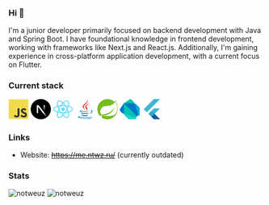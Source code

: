 ### Hi 👋

I'm a junior developer primarily focused on backend development with Java and Spring Boot. I have foundational knowledge in frontend development, working with frameworks like Next.js and React.js. Additionally, I'm gaining experience in cross-platform application development, with a current focus on Flutter. 

### Current stack

<img height="40" width="40" src="https://raw.githubusercontent.com/devicons/devicon/master/icons/javascript/javascript-original.svg"> <img height="40" width="40" src="https://raw.githubusercontent.com/devicons/devicon/refs/heads/master/icons/nextjs/nextjs-original.svg"> <img height="40" width="40" src="https://raw.githubusercontent.com/devicons/devicon/refs/heads/master/icons/react/react-original.svg">  <img height="40" width="40" src="https://raw.githubusercontent.com/devicons/devicon/master/icons/java/java-original.svg"> <img height="40" width="40" src="https://github.com/devicons/devicon/raw/refs/heads/master/icons/spring/spring-original.svg"> <img height="40" width="40" src="https://raw.githubusercontent.com/devicons/devicon/refs/heads/master/icons/dart/dart-original.svg"> <img height="40" width="40" src="https://raw.githubusercontent.com/devicons/devicon/refs/heads/master/icons/flutter/flutter-original.svg">

### Links
* Website: ~~https://me.ntwz.ru/~~ (currently outdated)

### Stats

<img src="https://github-readme-stats.vercel.app/api?username=notweuz&show_icons=true&theme=gotham" alt="notweuz"/>
<img src="https://github-readme-stats.vercel.app/api/top-langs/?username=notweuz&theme=gotham&show_icaons=true&exclude_repo=FNF-OSEngine&layout=compact" alt="notweuz"/>
